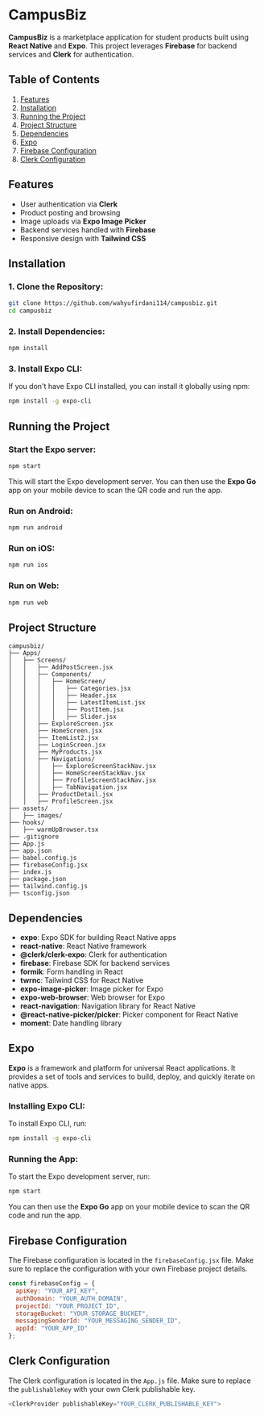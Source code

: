 # CampusBiz

**CampusBiz** is a marketplace application for student products built using **React Native** and **Expo**. This project leverages **Firebase** for backend services and **Clerk** for authentication.

## Table of Contents
1. [Features](#features)
2. [Installation](#installation)
3. [Running the Project](#running-the-project)
4. [Project Structure](#project-structure)
5. [Dependencies](#dependencies)
6. [Expo](#expo)
7. [Firebase Configuration](#firebase-configuration)
8. [Clerk Configuration](#clerk-configuration)

## Features
- User authentication via **Clerk**
- Product posting and browsing
- Image uploads via **Expo Image Picker**
- Backend services handled with **Firebase**
- Responsive design with **Tailwind CSS**

## Installation

### 1. Clone the Repository:
```bash
git clone https://github.com/wahyufirdani114/campusbiz.git
cd campusbiz
```

### 2. Install Dependencies:
```bash
npm install
```

### 3. Install Expo CLI:
If you don't have Expo CLI installed, you can install it globally using npm:
```bash
npm install -g expo-cli
```

## Running the Project

### Start the Expo server:
```bash
npm start
```
This will start the Expo development server. You can then use the **Expo Go** app on your mobile device to scan the QR code and run the app.

### Run on Android:
```bash
npm run android
```

### Run on iOS:
```bash
npm run ios
```

### Run on Web:
```bash
npm run web
```

## Project Structure
```
campusbiz/
├── Apps/
│   ├── Screens/
│   │   ├── AddPostScreen.jsx
│   │   ├── Components/
│   │   │   ├── HomeScreen/
│   │   │   │   ├── Categories.jsx
│   │   │   │   ├── Header.jsx
│   │   │   │   ├── LatestItemList.jsx
│   │   │   │   ├── PostItem.jsx
│   │   │   │   ├── Slider.jsx
│   │   ├── ExploreScreen.jsx
│   │   ├── HomeScreen.jsx
│   │   ├── ItemList2.jsx
│   │   ├── LoginScreen.jsx
│   │   ├── MyProducts.jsx
│   │   ├── Navigations/
│   │   │   ├── ExploreScreenStackNav.jsx
│   │   │   ├── HomeScreenStackNav.jsx
│   │   │   ├── ProfileScreenStackNav.jsx
│   │   │   ├── TabNavigation.jsx
│   │   ├── ProductDetail.jsx
│   │   ├── ProfileScreen.jsx
├── assets/
│   ├── images/
├── hooks/
│   ├── warmUpBrowser.tsx
├── .gitignore
├── App.js
├── app.json
├── babel.config.js
├── firebaseConfig.jsx
├── index.js
├── package.json
├── tailwind.config.js
├── tsconfig.json
```

## Dependencies
- **expo**: Expo SDK for building React Native apps
- **react-native**: React Native framework
- **@clerk/clerk-expo**: Clerk for authentication
- **firebase**: Firebase SDK for backend services
- **formik**: Form handling in React
- **twrnc**: Tailwind CSS for React Native
- **expo-image-picker**: Image picker for Expo
- **expo-web-browser**: Web browser for Expo
- **react-navigation**: Navigation library for React Native
- **@react-native-picker/picker**: Picker component for React Native
- **moment**: Date handling library

## Expo
**Expo** is a framework and platform for universal React applications. It provides a set of tools and services to build, deploy, and quickly iterate on native apps.

### Installing Expo CLI:
To install Expo CLI, run:
```bash
npm install -g expo-cli
```

### Running the App:
To start the Expo development server, run:
```bash
npm start
```
You can then use the **Expo Go** app on your mobile device to scan the QR code and run the app.

## Firebase Configuration
The Firebase configuration is located in the `firebaseConfig.jsx` file. Make sure to replace the configuration with your own Firebase project details.

```javascript
const firebaseConfig = {
  apiKey: "YOUR_API_KEY",
  authDomain: "YOUR_AUTH_DOMAIN",
  projectId: "YOUR_PROJECT_ID",
  storageBucket: "YOUR_STORAGE_BUCKET",
  messagingSenderId: "YOUR_MESSAGING_SENDER_ID",
  appId: "YOUR_APP_ID"
};
```

## Clerk Configuration
The Clerk configuration is located in the `App.js` file. Make sure to replace the `publishableKey` with your own Clerk publishable key.

```javascript
<ClerkProvider publishableKey="YOUR_CLERK_PUBLISHABLE_KEY">
```
